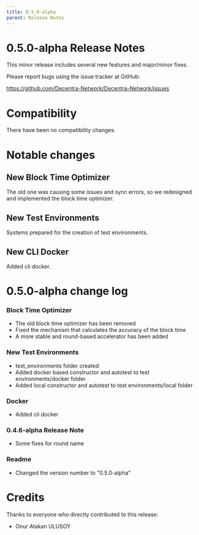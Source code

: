 ```yaml
---
title: 0.5.0-alpha
parent: Release Notes
---
```


0.5.0-alpha Release Notes
====================

This minor release includes several new features and major/minor fixes.

Please report bugs using the issue tracker at GitHub:

  <https://github.com/Decentra-Network/Decentra-Network/issues>

Compatibility
==============

There have been no compatibility changes.

Notable changes
===============

## New Block Time Optimizer
The old one was causing some issues and sync errors, so we redesigned and implemented the block time optimizer.

## New Test Environments
Systems prepared for the creation of test environments.

## New CLI Docker
Added cli docker.

0.5.0-alpha change log
=================

### Block Time Optimizer
- The old block time optimizer has been removed
- Fixed the mechanism that calculates the accuracy of the block time
- A more stable and round-based accelerator has been added

### New Test Environments
- test_environments folder created
- Added docker based constructor and autotest to test environments/docker folder
- Added local constructor and autotest to test environments/local folder

### Docker
- Added cli docker

### 0.4.6-alpha Release Note
- Some fixes for round name

### Readme
- Changed the version number to "0.5.0-alpha"

Credits
=======

Thanks to everyone who directly contributed to this release:

- Onur Atakan ULUSOY
